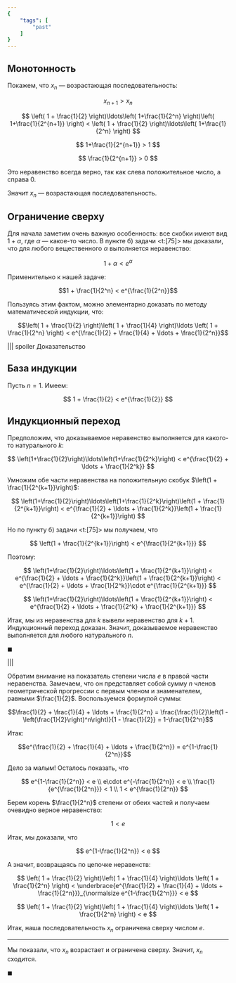 ```yaml
---
{
    "tags": [
        "past"
    ]
}
---
```


## Монотонность

Покажем, что $x_n$ — возрастающая последовательность:

$$ x_{n+1} > x_n $$

$$ \left( 1 + \frac{1}{2} \right)\ldots\left( 1+\frac{1}{2^n} \right)\left( 1+\frac{1}{2^{n+1}} \right) < \left( 1 + \frac{1}{2} \right)\ldots\left( 1+\frac{1}{2^n} \right) $$

$$  1+\frac{1}{2^{n+1}} > 1 $$

$$ \frac{1}{2^{n+1}} > 0 $$

Это неравенство всегда верно, так как слева положительное число, а справа $0$.

Значит $x_n$ — возрастающая последовательность.

## Ограничение сверху

Для начала заметим очень важную особенность: все скобки имеют вид $1 + \alpha$, где $\alpha$ — какое-то число. В пункте б) задачи <t:[75]> мы доказали, что для любого вещественного $\alpha$ выполняется неравенство:

$$1 + \alpha < e^{\alpha}$$

Применительно к нашей задаче:

$$1 + \frac{1}{2^n} < e^{\frac{1}{2^n}}$$

Пользуясь этим фактом, можно элементарно доказать по методу математической индукции, что:

$$\left( 1 + \frac{1}{2} \right)\left( 1 + \frac{1}{4} \right)\ldots \left( 1 + \frac{1}{2^n} \right) < e^{\frac{1}{2} + \frac{1}{4} + \ldots + \frac{1}{2^n}}$$

||| spoiler Доказательство

## База индукции

Пусть $n=1$. Имеем:

$$ 1 + \frac{1}{2} < e^{\frac{1}{2}} $$

## Индукционный переход

Предположим, что доказываемое неравенство выполняется для какого-то натурального $k$:

$$ \left(1+\frac{1}{2}\right)\ldots\left(1+\frac{1}{2^k}\right) < e^{\frac{1}{2} + \ldots + \frac{1}{2^k}} $$

Умножим обе части неравенства на положительную скобук $\left(1 + \frac{1}{2^{k+1}}\right)$:

$$ \left(1+\frac{1}{2}\right)\ldots\left(1+\frac{1}{2^k}\right)\left(1 + \frac{1}{2^{k+1}}\right) < e^{\frac{1}{2} + \ldots + \frac{1}{2^k}}\left(1 + \frac{1}{2^{k+1}}\right) $$

Но по пункту б) задачи <t:[75]> мы получаем, что

$$ \left(1 + \frac{1}{2^{k+1}}\right) < e^{\frac{1}{2^{k+1}}} $$

Поэтому:

$$ \left(1+\frac{1}{2}\right)\ldots\left(1 + \frac{1}{2^{k+1}}\right) < e^{\frac{1}{2} + \ldots + \frac{1}{2^k}}\left(1 + \frac{1}{2^{k+1}}\right) < e^{\frac{1}{2} + \ldots + \frac{1}{2^k}}\cdot e^{\frac{1}{2^{k+1}}} $$

$$ \left(1+\frac{1}{2}\right)\ldots\left(1 + \frac{1}{2^{k+1}}\right) < e^{\frac{1}{2} + \ldots + \frac{1}{2^k} + \frac{1}{2^{k+1}}} $$

Итак, мы из неравенства для $k$ вывели неравенство для $k+1$. Индукционный переход доказан. Значит, доказываемое неравенство выполняется для любого натурального $n$.

$\blacksquare$

|||

Обратим внимание на показатель степени числа $e$ в правой части неравенства. Замечаем, что он представляет собой сумму $n$ членов геометрической прогрессии с первым членом и знаменателем, равными $\frac{1}{2}$. Воспользуемся формулой суммы:

$$\frac{1}{2} + \frac{1}{4} + \ldots + \frac{1}{2^n} = \frac{\frac{1}{2}\left(1 - \left(\frac{1}{2}\right)^n\right)}{1 - \frac{1}{2}} = 1-\frac{1}{2^n}$$

Итак:

$$e^{\frac{1}{2} + \frac{1}{4} + \ldots + \frac{1}{2^n}} = e^{1-\frac{1}{2^n}}$$

Дело за малым! Осталось показать, что

$$ e^{1-\frac{1}{2^n}} < e \\ e\cdot e^{-\frac{1}{2^n}} < e \\  \frac{1}{e^{\frac{1}{2^n}}} < 1 \\ 1 < e^{\frac{1}{2^n}} $$

Берем корень $\frac{1}{2^n}$ степени от обеих частей и получаем очевидно верное неравенство:

$$ 1 < e $$

Итак, мы доказали, что

$$ e^{1-\frac{1}{2^n}} < e $$

А значит, возвращаясь по цепочке неравенств:

$$ \left( 1 + \frac{1}{2} \right)\left( 1 + \frac{1}{4} \right)\ldots \left( 1 + \frac{1}{2^n} \right) < \underbrace{e^{\frac{1}{2} + \frac{1}{4} + \ldots + \frac{1}{2^n}}}_{\normalsize e^{1-\frac{1}{2^n}}} < e $$



$$ \left( 1 + \frac{1}{2} \right)\left( 1 + \frac{1}{4} \right)\ldots \left( 1 + \frac{1}{2^n} \right) < e $$

Итак, наша последовательность $x_n$ ограничена сверху числом $e$.

---

Мы показали, что $x_n$ возрастает и ограничена сверху. Значит, $x_n$ сходится.

$\blacksquare$